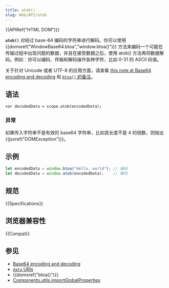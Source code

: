 ```yaml
---
title: atob()
slug: Web/API/atob
---
```

{{APIRef("HTML DOM")}}

**`atob()`** 对经过 base-64 编码的字符串进行解码。你可以使用 {{domxref("WindowBase64.btoa","window.btoa()")}} 方法来编码一个可能在传输过程中出现问题的数据，并且在接受数据之后，使用 atob() 方法再将数据解码。例如：你可以编码、传输和解码操作各种字符，比如 0-31 的 ASCII 码值。

关于针对 Unicode 或者 UTF-8 的应用方面，请查看 [this note at Base64 encoding and decoding](/zh-CN/docs/Web/JavaScript/Base64_encoding_and_decoding#The_.22Unicode_Problem.22) 和 [`btoa()` 的备注](/zh-CN/docs/Web/API/window.btoa#Unicode_Strings)。

## 语法

```plain
var decodedData = scope.atob(encodedData);
```

### 异常

如果传入字符串不是有效的 base64 字符串，比如其长度不是 4 的倍数，则抛出{{jsxref("DOMException")}}。

## 示例

```js
let encodedData = window.btoa("Hello, world"); // 编码
let decodedData = window.atob(encodedData);    // 解码
```

## 规范

{{Specifications}}

## 浏览器兼容性

{{Compat}}

## 参见

- [Base64 encoding and decoding](/Web/API/WindowBase64/Base64_encoding_and_decoding)
- [`data` URIs](/zh-CN/docs/data_URIs)
- {{domxref("btoa()")}}
- [Components.utils.importGlobalProperties](/zh-CN/docs/Components.utils.importGlobalProperties)
